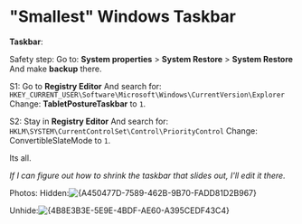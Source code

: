 # "Smallest" Windows Taskbar

**Taskbar**:

Safety step:
Go to: **System properties** > **System Restore** >  **System Restore**
And make **backup** there.

S1:
Go to **Registry Editor**
And search for: `HKEY_CURRENT_USER\Software\Microsoft\Windows\CurrentVersion\Explorer`
Change: **TabletPostureTaskbar** to `1`.

S2: 
Stay in **Registry Editor**
And search for:
 `HKLM\SYSTEM\CurrentControlSet\Control\PriorityControl`
Change: ConvertibleSlateMode to `1`.

Its all.

*If I can figure out how to shrink the taskbar that slides out, I'll edit it there.*

Photos:
Hidden:![{A450477D-7589-462B-9B70-FADD81D2B967}](https://github.com/user-attachments/assets/fb98ddb3-b40a-49da-886a-2d65ec360eb0)

Unhide:![{4B8E3B3E-5E9E-4BDF-AE60-A395CEDF43C4}](https://github.com/user-attachments/assets/693e630f-603e-49ef-abff-454c8a5b2ddd)

